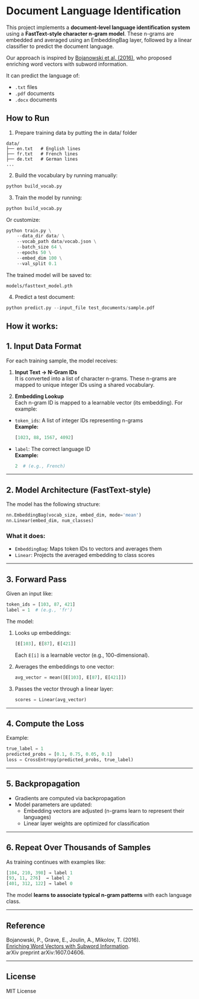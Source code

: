 # Document Language Identification

This project implements a **document-level language identification system** using a **FastText-style character n-gram model**. These n-grams are embedded and averaged using an EmbeddingBag layer, followed by a linear classifier to predict the document language.

Our approach is inspired by [Bojanowski et al. (2016)](https://arxiv.org/abs/1607.04606), who proposed enriching word vectors with subword information.

It can predict the language of:
- `.txt` files
- `.pdf` documents
- `.docx` documents

## How to Run

1. Prepare training data by putting the in data/ folder

```
data/
├── en.txt   # English lines
├── fr.txt   # French lines
├── de.txt   # German lines
...
```

2. Build the vocabulary by running manually:

```python
python build_vocab.py
```

3. Train the model by running:

```python
python build_vocab.py
```
Or customize:

```python
python train.py \
    --data_dir data/ \
    --vocab_path data/vocab.json \
    --batch_size 64 \
    --epochs 50 \
    --embed_dim 100 \
    --val_split 0.1
```
The trained model will be saved to: 

```
models/fasttext_model.pth
```

4. Predict a test document:

```python
python predict.py --input_file test_documents/sample.pdf
```

## How it works: 

## 1. Input Data Format

For each training sample, the model receives:

1. **Input Text → N-Gram IDs**  
   It is converted into a list of character n-grams. These n-grams are mapped to unique integer IDs using a shared vocabulary.

2. **Embedding Lookup**  
   Each n-gram ID is mapped to a learnable vector (its embedding). For example: 

- `token_ids`: A list of integer IDs representing n-grams  
  **Example:**  
  ```python
  [1023, 88, 1567, 4092]
  ```
- `label`: The correct language ID  
  **Example:**  
  ```python
  2  # (e.g., French)
  ```

---

## 2. Model Architecture (FastText-style)

The model has the following structure:

```python
nn.EmbeddingBag(vocab_size, embed_dim, mode='mean')
nn.Linear(embed_dim, num_classes)
```

### What it does:

- `EmbeddingBag`: Maps token IDs to vectors and averages them
- `Linear`: Projects the averaged embedding to class scores

---

## 3. Forward Pass

Given an input like:

```python
token_ids = [103, 87, 421]
label = 1  # (e.g., 'fr')
```

The model:

1. Looks up embeddings:  
   ```python
   [E[103], E[87], E[421]]
   ```
   Each `E[i]` is a learnable vector (e.g., 100-dimensional).

2. Averages the embeddings to one vector:
   ```python
   avg_vector = mean([E[103], E[87], E[421]])
   ```

3. Passes the vector through a linear layer:
   ```python
   scores = Linear(avg_vector)
   ```

---

## 4. Compute the Loss


Example:
```python
true_label = 1
predicted_probs = [0.1, 0.75, 0.05, 0.1]
loss = CrossEntropy(predicted_probs, true_label)
```

---

## 5. Backpropagation

- Gradients are computed via backpropagation
- Model parameters are updated:
  - Embedding vectors are adjusted (n-grams learn to represent their languages)
  - Linear layer weights are optimized for classification

---

## 6. Repeat Over Thousands of Samples

As training continues with examples like:

```python
[104, 210, 398] → label 1
[93, 11, 276]  → label 2
[401, 312, 122] → label 0
```

The model **learns to associate typical n-gram patterns** with each language class.

---

##  Reference

Bojanowski, P., Grave, E., Joulin, A., Mikolov, T. (2016).   
[Enriching Word Vectors with Subword Information](https://arxiv.org/abs/1607.04606).  
arXiv preprint arXiv:1607.04606.

---

## License

MIT License





